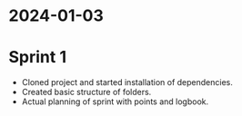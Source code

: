# 2024-01-03

# Sprint 1

- Cloned project and started installation of dependencies.
- Created basic structure of folders.
- Actual planning of sprint with points and logbook.
